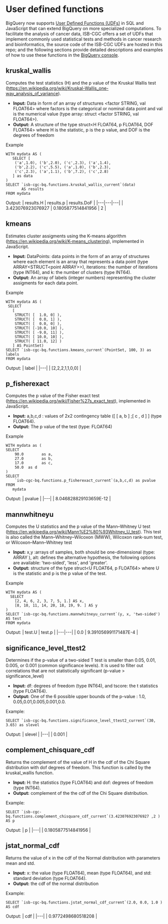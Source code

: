 # User defined functions
BigQuery now supports [User Defined Functions (UDFs)](https://cloud.google.com/bigquery/docs/reference/standard-sql/user-defined-functions) in SQL and JavaScript that can extend BigQuery on more specialized computations. To facilitate the analysis of cancer data, ISB-CGC offers a set of UDFs that implement commonly used statistical tests and methods in cancer research and bioinformatics, the source code of the ISB-CGC UDFs are hosted in this repo; and the following sections provide detailed descriptions and examples of how to use these functions in the [BigQuery console](https://console.cloud.google.com/bigquery).  

## kruskal_wallis 
Computes the test statistics (H) and the p value of the Kruskal Wallis test (https://en.wikipedia.org/wiki/Kruskal-Wallis_one-way_analysis_of_variance).

- **Input:** Data in form of an array of structures <factor STRING, val FLOAT64> where factors is the categorical or nominal data point and val is the numerical value (type array: struct <factor STRING, val FLOAT64>).
- **Output:** A structure of the type struct<H FLOAT64, p FLOAT64, DOF FLOAT64> where H is the statistic, p is the p value, and DOF is the degrees of freedom

Example
```
WITH mydata AS (
   SELECT [
    ('a',1.0), ('b',2.0), ('c',2.3), ('a',1.4),
    ('b',2.2), ('c',5.5), ('a',1.0), ('b',2.3),
    ('c',2.3), ('a',1.1), ('b',7.2), ('c',2.8)
   ] as data
) 
SELECT `isb-cgc-bq.functions.kruskal_wallis_current`(data) 
       AS results
FROM mydata
```

Output:
| results.H  | results.p  | results.DoF  |
|---|---|---|
| 3.423076923076927  | 0.1805877514841956  |  2 | 

## kmeans
Estimates cluster assigments using the K-means algorithm (https://en.wikipedia.org/wiki/K-means_clustering), implemented in JavaScript.

- **Input:** DataPoints: data points in the form of an array of structures where each element is an array that represents a data point
  (type ARRAY<STRUCT<point ARRAY<FLOAT64>>>), iterations: the number of iterations (type INT64), and k: the number of clusters (type INT64).
- **Output:** An array of labels (integer numbers) representing the cluster assigments for each data point.

Example
```
WITH mydata AS (
 SELECT
   [
    STRUCT( [  1.0, 0] ),
    STRUCT( [  0.0, 1] ),
    STRUCT( [  0.0, 0] ),
    STRUCT( [-10.0, 10] ),
    STRUCT( [ -9.0, 11] ),
    STRUCT( [ 10.0, 10] ),
    STRUCT( [ 11.0, 12] )
   ] AS PointSet)
SELECT `isb-cgc-bq.functions.kmeans_current`(PointSet, 100, 3) as labels
FROM mydata
```

Output:
| label |
|---|
| [2,2,2,1,1,0,0] | 

## p_fisherexact
Computes the p value of the Fisher exact test (https://en.wikipedia.org/wiki/Fisher%27s_exact_test), implemented in JavaScript.

- **Input:** a,b,c,d : values of 2x2 contingency table ([ [ a, b ] ;[ c , d ] ] (type FLOAT64).
- **Output:** The p value of the test (type: FLOAT64)

Example
```
WITH mydata as (
SELECT
    90.0        as a,
    27.0        as b,
    17.0        as c,
    50.0  as d
)
SELECT
    `isb-cgc-bq.functions.p_fisherexact_current`(a,b,c,d) as pvalue
FROM
   mydata
```

Output:
| pvalue |
|---|
| 8.046828829103659E-12 | 

## mannwhitneyu
Computes the U statistics and the p value of the Mann–Whitney U test (https://en.wikipedia.org/wiki/Mann%E2%80%93Whitney_U_test). This test is also called the Mann–Whitney–Wilcoxon (MWW), Wilcoxon rank-sum test, or Wilcoxon–Mann–Whitney test

- **Input:** x,y :arrays of samples, both should be one-dimensional (type: ARRAY<FLOAT64> ), alt: defines the alternative hypothesis, the following options are available: 'two-sided', 'less', and 'greater'.
- **Output:** structure of the type struct<U FLOAT64, p FLOAT64> where U is the statistic and p is the p value of the test.

Example
```
WITH mydata AS (
  SELECT
    [2, 4, 6, 2, 3, 7, 5, 1.] AS x,
    [8, 10, 11, 14, 20, 18, 19, 9. ] AS y
)
SELECT `isb-cgc-bq.functions.mannwhitneyu_current`(y, x, 'two-sided') AS test
FROM mydata
```

Output:
| test.U | test.p |
|---|---|
| 0.0 | 9.391056991171487E-4 | 

## significance_level_ttest2
Determines if the p-value of a two-sided T test is smaller than  0.05, 0.01, 0.005, or 0.001 (common significance levels). It is used to filter out correlations that are not statistically significant (p-value > significance_level)

- **Input:** df: degrees of freedom (type INT64), and tscore: the t statistics (type FLOAT64).
- **Output:** One of the 6 possible upper bounds of the p-value : 1.0, 0.05,0.01,0.005,0.001,0.0.

Example:
```
SELECT `isb-cgc-bq.functions.significance_level_ttest2_current`(30, 3.65) as slevel
```
Output:
| slevel |
|---|
| 0.001 |

## complement_chisquare_cdf
Returns the complement of the value of H in the cdf of the Chi Square distribution with dof degrees of freedom.
This function is called by the kruskal_wallis function.

- **Input:** H: the statistics (type FLOAT64) and dof: degrees of freedom (type INT64).
- **Output:** complement of the the cdf of the Chi Square distribution.

Example:
```
SELECT `isb-cgc-bq.functions.complement_chisquare_cdf_current`(3.423076923076927 ,2 ) AS p
```
Output:
| p |
|---|
| 0.1805877514841956 |

## jstat_normal_cdf
Returns the value of x in the cdf of the Normal distribution with parameters mean and std. 

- **Input:** x: the value (type FLOAT64), mean (type FLOAT64), and std: standard deviation (type FLOAT64).
- **Output:** the cdf of the normal distribution

Example:
```
SELECT `isb-cgc-bq.functions.jstat_normal_cdf_current`(2.0, 0.0, 1.0 ) AS cdf
```
Output:
| cdf |
|---|
| 0.9772498680518208 |
